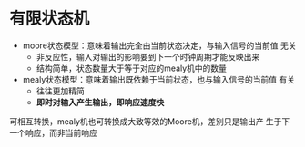 # 有限状态机

- moore状态模型：意味着输出完全由当前状态决定，与输入信号的当前值 无关
	- 非反应性，输入对输出的影响要到下一个时钟周期才能反映出来
	- 结构简单，状态数量大于等于对应的mealy机中的数量
- mealy状态模型：意味着输出既依赖于当前状态，也与输入信号的当前值 有关
	- 往往更加精简
	- **即时对输入产生输出，即响应速度快**

可相互转换，mealy机也可转换成大致等效的Moore机，差别只是输出产 生于下一个响应，而非当前响应